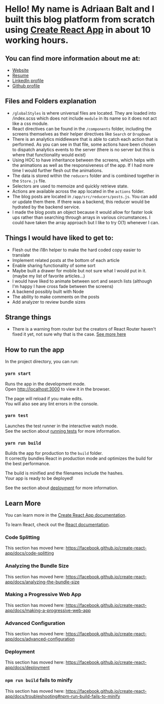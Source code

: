 # Hello!  My name is Adriaan Balt and I built this blog platform from scratch using [Create React App](https://github.com/facebook/create-react-app) in about 10 working hours.

## You can find more information about me at:
* [Website](http://www.adriaanbalt.com) 
* [Resume](http://www.adriaanbalt.com/assets/Adriaan-Balt-resume.pdf)
* [LinkedIn profile](https://linkedin.com/in/adriaanbalt) 
* [Github profile](https://github.com/adriaanbalt)

## Files and Folders explanation
* `/globalStyles` is where universal files are located.  They are loaded into /index.scss which does not include `module` in its name so it does not act like a css module.
* React directives can be found in the `/components` folder, including the screens themselves as their helper directives like `Search` or `DropDown`
* There is an analytics middleware that is able to catch each action that is performed.  As you can see in that file, some actions have been chosen to dispatch analytics events to the server (there is no server but this is where that functionality would exist)
* Using HOC to have inheritance between the screens, which helps with the animations as well as the responsiveness of the app.  If I had more time I would further flesh out the animations.
* The data is stored within the `reducers` folder and is combined together in the `Store.js` file.
* Selectors are used to memoize and quickly retrieve state.
* Actions are available across the app located in the `actions` folder.
* The blog posts are located in `/app/src/reducers/posts.js`.  You can add or update them there.  If there was a backend, this reducer would be hydrated by the backend service.
* I made the blog posts an object because it would allow for faster look ups rather than searching through arrays in various circumstances.  I could have taken the array approach but I like to try O(1) whenever I can.

## Things I would have liked to get to:
* Flesh out the i18n helper to make the hard coded copy easier to translate
* Implement related posts at the bottom of each article
* Enable sharing functionality of some sort
* Maybe built a drawer for mobile but not sure what I would put in it. (maybe my list of favorite articles...)
* I would have liked to animate between sort and search lists (although I'm happy I have cross fade between the screens)
* A backend possibly built with Node
* The ability to make comments on the posts
* Add analyzer to review bundle sizes

## Strange things
* There is a warning from router but the creators of React Router haven't fixed it yet, not sure why that is the case. [See more here](https://github.com/ReactTraining/react-router/issues/6382)

## How to run the app

In the project directory, you can run:

### `yarn start`

Runs the app in the development mode.<br>
Open [http://localhost:3000](http://localhost:3000) to view it in the browser.

The page will reload if you make edits.<br>
You will also see any lint errors in the console.

### `yarn test`

Launches the test runner in the interactive watch mode.<br>
See the section about [running tests](https://facebook.github.io/create-react-app/docs/running-tests) for more information.

### `yarn run build`

Builds the app for production to the `build` folder.<br>
It correctly bundles React in production mode and optimizes the build for the best performance.

The build is minified and the filenames include the hashes.<br>
Your app is ready to be deployed!

See the section about [deployment](https://facebook.github.io/create-react-app/docs/deployment) for more information.

## Learn More

You can learn more in the [Create React App documentation](https://facebook.github.io/create-react-app/docs/getting-started).

To learn React, check out the [React documentation](https://reactjs.org/).

### Code Splitting

This section has moved here: https://facebook.github.io/create-react-app/docs/code-splitting

### Analyzing the Bundle Size

This section has moved here: https://facebook.github.io/create-react-app/docs/analyzing-the-bundle-size

### Making a Progressive Web App

This section has moved here: https://facebook.github.io/create-react-app/docs/making-a-progressive-web-app

### Advanced Configuration

This section has moved here: https://facebook.github.io/create-react-app/docs/advanced-configuration

### Deployment

This section has moved here: https://facebook.github.io/create-react-app/docs/deployment

### `npm run build` fails to minify

This section has moved here: https://facebook.github.io/create-react-app/docs/troubleshooting#npm-run-build-fails-to-minify
